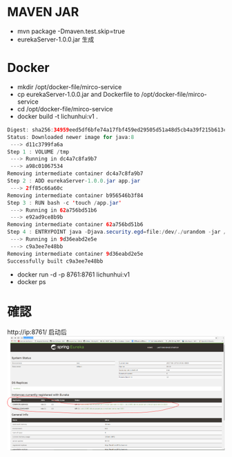 

# MAVEN JAR
* mvn package -Dmaven.test.skip=true
* eurekaServer-1.0.0.jar 生成
# Docker
* mkdir /opt/docker-file/mirco-service
* cp eurekaServer-1.0.0.jar and Dockerfile to /opt/docker-file/mirco-service
* cd /opt/docker-file/mirco-service
* docker build -t lichunhui:v1 .
```Java
Digest: sha256:34959eed5df6bfe74a17fbf459ed29505d51a48d5cb4a39f215b613c65b8023b
Status: Downloaded newer image for java:8
 ---> d11c3799fa6a
Step 1 : VOLUME /tmp
 ---> Running in dc4a7c8fa9b7
 ---> a98c01067534
Removing intermediate container dc4a7c8fa9b7
Step 2 : ADD eurekaServer-1.0.0.jar app.jar
 ---> 2ff85c66a60c
Removing intermediate container b956546b3f84
Step 3 : RUN bash -c 'touch /app.jar'
 ---> Running in 62a756bd51b6
 ---> e92ad9ce8b9b
Removing intermediate container 62a756bd51b6
Step 4 : ENTRYPOINT java -Djava.security.egd=file:/dev/./urandom -jar /app.jar
 ---> Running in 9d36eabd2e5e
 ---> c9a3ee7e48bb
Removing intermediate container 9d36eabd2e5e
Successfully built c9a3ee7e48bb
```

* docker run -d -p 8761:8761 lichunhui:v1
* docker ps

# 確認
http://ip:8761/
启动后
![image](https://github.com/yueheng-li/OrganicAgriculture/blob/devlop/source/OrganicAgriculture-EurekaServer/eureka-server.PNG)
